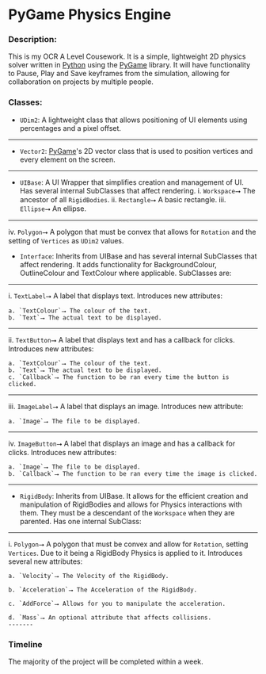 # PyGame Physics Engine
### Description:
This is my OCR A Level Cousework. It is a simple, lightweight 2D physics solver written in [Python](https://www.python.org) using the [PyGame](https://www.pygame.org/wiki/about) library. It will have functionality to Pause, Play and Save keyframes from the simulation, allowing for collaboration on projects by multiple people.
### Classes:
- `UDim2`: A lightweight class that allows positioning of UI elements using percentages and a pixel offset.
------
- `Vector2`: [PyGame](https://www.pygame.org/wiki/about)'s 2D vector class that is used to position vertices and every element on the screen.
-----
- `UIBase`: A UI Wrapper that simplifies creation and management of UI. Has several internal SubClasses that affect rendering. 
  i. `Workspace`⭢ The ancestor of all `RigidBodies`.
  ii. `Rectangle`⭢ A basic rectangle.
  iii. `Ellipse`⭢ An ellipse.
------
  iv. `Polygon`⭢ A polygon that must be convex that allows for `Rotation` and the setting of `Vertices` as `UDim2` values.
- `Interface`: Inherits from UIBase and has several internal SubClasses that affect rendering. It adds functionality for BackgroundColour, OutlineColour and TextColour where applicable. SubClasses are:
-----
  i. `TextLabel`⭢ A label that displays text. Introduces new attributes:
   
    a. `TextColour`⭢ The colour of the text.
    b. `Text`⭢ The actual text to be displayed.
-------  
  ii. `TextButton`⭢ A label that displays text and has a callback for clicks. Introduces new attributes:
   
    a. `TextColour`⭢ The colour of the text.
    b. `Text`⭢ The actual text to be displayed.
    c. `Callback`⭢ The function to be ran every time the button is clicked.
 ------- 
  iii. `ImageLabel`⭢ A label that displays an image. Introduces new attribute:
   
    a. `Image`⭢ The file to be displayed.
 ------- 
  iv. `ImageButton`⭢ A label that displays an image and has a callback for clicks. Introduces new attributes:
    
    a. `Image`⭢ The file to be displayed.
    b. `Callback`⭢ The function to be ran every time the image is clicked.
------- 
- `RigidBody`: Inherits from UIBase. It allows for the efficient creation and manipulation of RigidBodies and allows for Physics interactions with them. They must be a descendant of the `Workspace` when they are parented. Has one internal SubClass:
 ------- 
  i. `Polygon`⭢ A polygon that must be convex and allow for `Rotation`, setting `Vertices`. Due to it being a RigidBody Physics is applied to it. Introduces several new attributes:

    a. `Velocity`⭢ The Velocity of the RigidBody.
    
    b. `Acceleration`⭢ The Acceleration of the RigidBody.
    
    c. `AddForce`⭢ Allows for you to manipulate the acceleration.
    
    d. `Mass`⭢ An optional attribute that affects collisions.
    ------- 
### Timeline
The majority of the project will be completed within a week.
